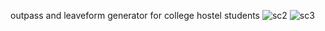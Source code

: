 outpass and leaveform generator for college hostel students
![sc2](https://github.com/SivaPrakash8825/outpass-leaveform-generator/assets/114502494/a6c222cf-9406-4f03-ba15-2d43d74abeb7)
![sc3](https://github.com/SivaPrakash8825/outpass-leaveform-generator/assets/114502494/c520d79f-9a4c-4d96-a58f-4df6fcbd4292)
